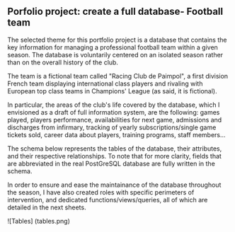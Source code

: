 ## Porfolio project: create a full database- Football team

The selected theme for this portfolio project is a database that contains the key information for managing a professional football team within a given season. The database is voluntarily centered on an isolated season rather than on the overall history of the club.

The team is a fictional team called "Racing Club de Paimpol", a first division French team displaying international class players and rivaling with European top class teams in Champions' League (as said, it is fictional).

In particular, the areas of the club's life covered by the database, which I envisioned as a draft of full information system, are the following: games played, players performance, availabilities for next game, admissions and discharges from infirmary, tracking of yearly subscriptions/single game tickets sold, career data about players, training programs, staff members...

The schema below represents the tables of the database, their attributes, and their respective relationships. To note that for more clarity, fields that are abbreviated in the real PostGreSQL database are fully written in the schema.

In order to ensure and ease the maintainance of the database throughout the season, I have also created roles with specific perimeters of intervention, and dedicated functions/views/queries, all of which are detailed in the next sheets. 


![Tables] (tables.png)
